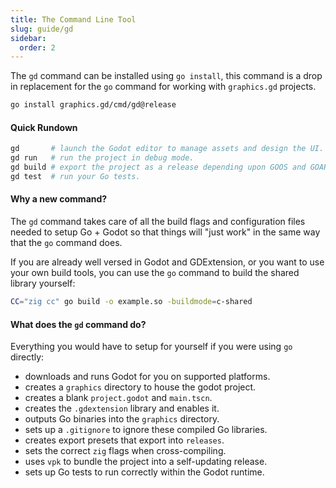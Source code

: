 ```yaml
---
title: The Command Line Tool
slug: guide/gd
sidebar:
  order: 2
---
```


The `gd` command can be installed using `go install`, this command is a drop in replacement for the `go` command for working with `graphics.gd` projects.

```sh
go install graphics.gd/cmd/gd@release
```

#### Quick Rundown

```sh
gd       # launch the Godot editor to manage assets and design the UI.
gd run   # run the project in debug mode.
gd build # export the project as a release depending upon GOOS and GOARCH.
gd test  # run your Go tests.
```

#### Why a new command?

The `gd` command takes care of all the build flags and configuration files needed to setup Go + Godot so that things will "just work" in the same way that the `go` command does.

If you are already well versed in Godot and GDExtension, or you want to use your own build tools, you can use the `go` command to build the shared library yourself:

```sh
CC="zig cc" go build -o example.so -buildmode=c-shared
```

#### What does the `gd` command do?

Everything you would have to setup for yourself if you were using `go` directly:

* downloads and runs Godot for you on supported platforms.
* creates a `graphics` directory to house the godot project.
* creates a blank `project.godot` and `main.tscn`.
* creates the `.gdextension` library and enables it.
* outputs Go binaries into the `graphics` directory.
* sets up a `.gitignore` to ignore these compiled Go libraries.
* creates export presets that export into `releases`.
* sets the correct `zig` flags when cross-compiling.
* uses `vpk` to bundle the project into a self-updating release.
* sets up Go tests to run correctly within the Godot runtime.
